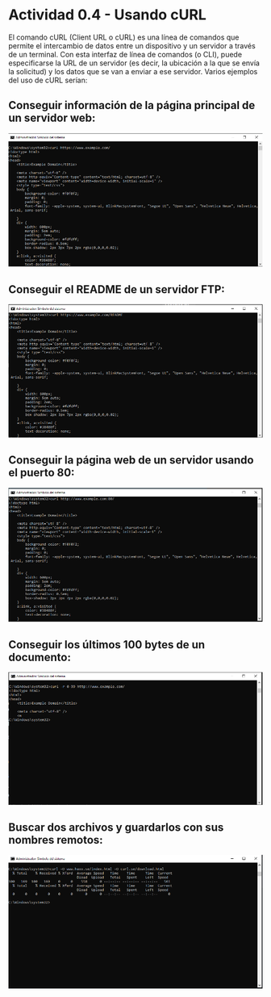 # Actividad 0.4 - Usando cURL
El comando cURL (Client URL o cURL) es una línea de comandos que permite el intercambio de datos entre un dispositivo y un servidor a través de un terminal. Con esta interfaz de línea de comandos (o CLI), puede especificarse la URL de un servidor (es decir, la ubicación a la que se envía la solicitud) y los datos que se van a enviar a ese servidor.
Varios ejemplos del uso de cURL serían:
## Conseguir información de la página principal de un servidor web:
![Primer paso de cURL](https://github.com/AsdrubalCarbajosa/Servicios-de-Red-e-Internet/blob/main/0/c/c1.PNG)
## Conseguir el README de un servidor FTP:
![Segundo paso de cURL](https://github.com/AsdrubalCarbajosa/Servicios-de-Red-e-Internet/blob/main/0/c/c2.PNG)
## Conseguir la página web de un servidor usando el puerto 80:
![Tercer paso de cURL](https://github.com/AsdrubalCarbajosa/Servicios-de-Red-e-Internet/blob/main/0/c/c3.PNG)
## Conseguir los últimos 100 bytes de un documento:
![Cuarto paso de cURL](https://github.com/AsdrubalCarbajosa/Servicios-de-Red-e-Internet/blob/main/0/c/c4.PNG)
## Buscar dos archivos y guardarlos con sus nombres remotos:
![Quinto paso de cURL](https://github.com/AsdrubalCarbajosa/Servicios-de-Red-e-Internet/blob/main/0/c/c5.PNG)
